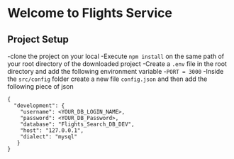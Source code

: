# Welcome to Flights Service

## Project Setup
-clone the project on your local
-Execute `npm install` on the same path of your root directory of the downloaded project
-Create a `.env` file in the root directory and add the following environment variable
   -`PORT = 3000`
-Inside the `src/config` folder create a new file `config.json` and then add the following piece of json
```
{
  "development": {
    "username": <YOUR_DB_LOGIN_NAME>,
    "password": <YOUR_DB_Password>,
    "database": "Flights_Search_DB_DEV",
    "host": "127.0.0.1",
    "dialect": "mysql"
   }
}
  ```